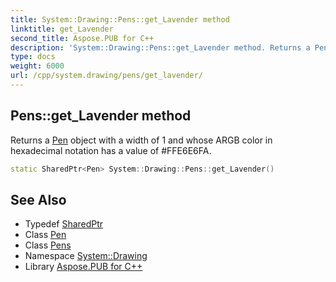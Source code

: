 ```yaml
---
title: System::Drawing::Pens::get_Lavender method
linktitle: get_Lavender
second_title: Aspose.PUB for C++
description: 'System::Drawing::Pens::get_Lavender method. Returns a Pen object with a width of 1 and whose ARGB color in hexadecimal notation has a value of #FFE6E6FA in C++.'
type: docs
weight: 6000
url: /cpp/system.drawing/pens/get_lavender/
---
```

## Pens::get_Lavender method


Returns a [Pen](../../pen/) object with a width of 1 and whose ARGB color in hexadecimal notation has a value of #FFE6E6FA.

```cpp
static SharedPtr<Pen> System::Drawing::Pens::get_Lavender()
```

## See Also

* Typedef [SharedPtr](../../../system/sharedptr/)
* Class [Pen](../../pen/)
* Class [Pens](../)
* Namespace [System::Drawing](../../)
* Library [Aspose.PUB for C++](../../../)
